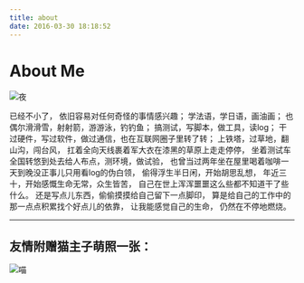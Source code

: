```yaml
---
title: about
date: 2016-03-30 18:18:52
---
```


# About Me


![夜](http://7xsfv0.com1.z0.glb.clouddn.com/%E5%A4%9C.jpg)

已经不小了，
依旧容易对任何奇怪的事情感兴趣；
学法语，学日语，画油画；
也偶尔滑滑雪，射射箭，游游泳，钓钓鱼；
搞测试，写脚本，做工具，读log；
干过硬件，写过软件，做过通信，也在互联网圈子里转了转；
上铁塔，过草地，翻山沟，闯台风，
扛着全向天线裹着军大衣在漆黑的草原上走走停停，
坐着测试车全国转悠到处去给人布点，测环境，做试验，
也曾当过两年坐在屋里喝着咖啡一天到晚没正事儿只用看log的伪白领，
偷得浮生半日闲，开始胡思乱想，
年近三十，开始感慨生命无常，众生皆苦，
自己在世上浑浑噩噩这么些都不知道干了些什么。
还是写点儿东西，偷偷摸摸给自己留下一点脚印，
算是给自己的工作中的那一点点积累找个好点儿的依靠，
让我能感觉自己的生命，
仍然在不停地燃烧。

---

友情附赠猫主子萌照一张：
---

![喵](http://7xsfv0.com1.z0.glb.clouddn.com/%E6%9D%8E%E5%B0%8F%E8%B1%B9.jpg)